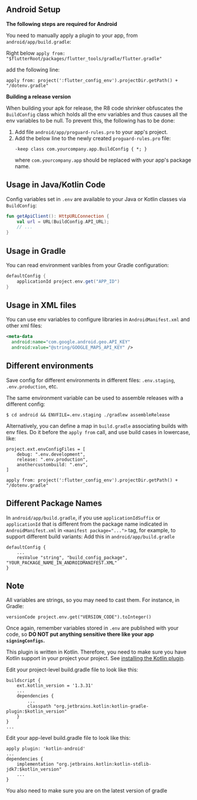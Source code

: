 ## Android Setup

**The following steps are required for Android**

You need to manually apply a plugin to your app, from `android/app/build.gradle`:

Right below `apply from: "$flutterRoot/packages/flutter_tools/gradle/flutter.gradle"`

add the following line:

`apply from: project(':flutter_config_env').projectDir.getPath() + "/dotenv.gradle"`

**Building a release version**

When building your apk for release, the R8 code shrinker obfuscates the `BuildConfig` class which holds all the env variables and thus causes all the env variables to be null. To prevent this, the following has to be done:

1. Add file `android/app/proguard-rules.pro` to your app's project.
2. Add the below line to the newly created `proguard-rules.pro` file:
    ```
    -keep class com.yourcompany.app.BuildConfig { *; }
    ```
    where `com.yourcompany.app` should be replaced with your app's package name.

## Usage in Java/Kotlin Code

Config variables set in `.env` are available to your Java or Kotlin classes via `BuildConfig`:

```kotlin
fun getApiClient(): HttpURLConnection {
    val url = URL(BuildConfig.API_URL);
    // ...
}
```

## Usage in Gradle

You can read environment varibles from your Gradle configuration:

```groovy
defaultConfig {
    applicationId project.env.get("APP_ID")
}
```

## Usage in XML files

You can use env variables to configure libraries in `AndroidManifest.xml` and other xml files:

```xml
<meta-data
  android:name="com.google.android.geo.API_KEY"
  android:value="@string/GOOGLE_MAPS_API_KEY" />
```

## Different environments

Save config for different environments in different files: `.env.staging`, `.env.production`, etc.

The same environment variable can be used to assemble releases with a different config:

```
$ cd android && ENVFILE=.env.staging ./gradlew assembleRelease
```

Alternatively, you can define a map in `build.gradle` associating builds with env files. Do it before the `apply from` call, and use build cases in lowercase, like:

```
project.ext.envConfigFiles = [
    debug: ".env.development",
    release: ".env.production",
    anothercustombuild: ".env",
]

apply from: project(':flutter_config_env').projectDir.getPath() + "/dotenv.gradle"
```

## Different Package Names

In `android/app/build.gradle`, if you use `applicationIdSuffix` or `applicationId` that is different from the package name indicated in `AndroidManifest.xml` in `<manifest package="...">` tag, for example, to support different build variants:
Add this in `android/app/build.gradle`

```
defaultConfig {
    ...
    resValue "string", "build_config_package", "YOUR_PACKAGE_NAME_IN_ANDROIDMANIFEST.XML"
}
```

## Note

All variables are strings, so you may need to cast them. For instance, in Gradle:

```
versionCode project.env.get("VERSION_CODE").toInteger()
```

Once again, remember variables stored in `.env` are published with your code, so **DO NOT put anything sensitive there like your app `signingConfigs`.**

This plugin is written in Kotlin. Therefore, you need to make sure you have Kotlin support in your project your project. See [installing the Kotlin plugin](https://kotlinlang.org/docs/tutorials/kotlin-android.html#installing-the-kotlin-plugin).

Edit your project-level build.gradle file to look like this:

    buildscript {
        ext.kotlin_version = '1.3.31'
        ...
        dependencies {
            ...
            classpath "org.jetbrains.kotlin:kotlin-gradle-plugin:$kotlin_version"
        }
    }
    ...

Edit your app-level build.gradle file to look like this:

    apply plugin: 'kotlin-android'
    ...
    dependencies {
        implementation "org.jetbrains.kotlin:kotlin-stdlib-jdk7:$kotlin_version"
        ...
    }

You also need to make sure you are on the latest version of gradle
